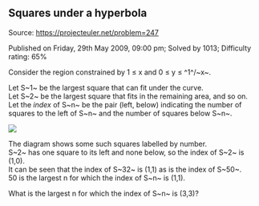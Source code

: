 Squares under a hyperbola
-------------------------

Source: https://projecteuler.net/problem=247

Published on Friday, 29th May 2009, 09:00 pm; Solved by 1013; Difficulty
rating: 65%

Consider the region constrained by 1 ≤ x and 0 ≤ y ≤ ^1^/~x~.

Let S~1~ be the largest square that can fit under the curve.\
 Let S~2~ be the largest square that fits in the remaining area, and so
on.\
 Let the *index* of S~n~ be the pair (left, below) indicating the number
of squares to the left of S~n~ and the number of squares below S~n~.

![](project/images/p247_hypersquares.gif)

The diagram shows some such squares labelled by number.\
 S~2~ has one square to its left and none below, so the index of S~2~ is
(1,0).\
 It can be seen that the index of S~32~ is (1,1) as is the index of
S~50~.\
 50 is the largest n for which the index of S~n~ is (1,1).

What is the largest n for which the index of S~n~ is (3,3)?
